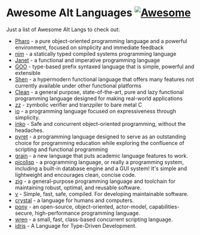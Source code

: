 # Awesome Alt Languages [![Awesome](https://cdn.rawgit.com/sindresorhus/awesome/d7305f38d29fed78fa85652e3a63e154dd8e8829/media/badge.svg)](https://github.com/sindresorhus/awesome)

Just a list of Awesome Alt Langs to check out:


* [Pharo](https://pharo.org) - a pure object-oriented programming language and a powerful environment, focused on simplicity and immediate feedback
* [nim](https://nim-lang.org/) - a statically typed compiled systems programming language
* [Janet](https://janet-lang.org) - a functional and imperative programming language 
* [GOO](https://googoogaga.github.io/) - type-based prefix syntaxed language that is simple, powerful and extensible
* [Shen](http://shenlanguage.org/) - a hypermodern functional language that offers many features not currently available under other functional platforms
* [Clean](https://clean.cs.ru.nl/Clean) - a general purpose, state-of-the-art, pure and lazy functional programming language designed for making real-world applications
* [zz](https://github.com/zetzit/zz) -  zymbolic verifier and tranzpiler to bare metal C
* [io](https://iolanguage.org) - a programming language focused on expressiveness through simplicity.
* [inko](https://inko-lang.org) - Safe and concurrent object-oriented programming, without the headaches.
* [pyret](https://pyret.org) - a programming language designed to serve as an outstanding choice for programming education while exploring the confluence of scripting and functional programming
* [grain](https://grain-lang.org) - a new language that puts academic language features to work.
* [picolisp](https://picolisp.com) - a programming language, or really a programming system, including a built-in database engine and a GUI system! It's simple and lightweight and encourages clean, concise code.
* [zig](https://ziglang.org/) - a general-purpose programming language and toolchain for maintaining robust, optimal, and reusable software.
* [v](https://vlang.io) - Simple, fast, safe, compiled. For developing maintainable software.
* [crystal](https://crystal-lang.org/) - a language for humans and computers.
* [pony](https://www.ponylang.io/) - an open-source, object-oriented, actor-model, capabilities-secure, high-performance programming language.
* [wren](https://wren.io/) - a small, fast, class-based concurrent scripting language.
* [idris](https://www.idris-lang.org/) - A Language for Type-Driven Development.
